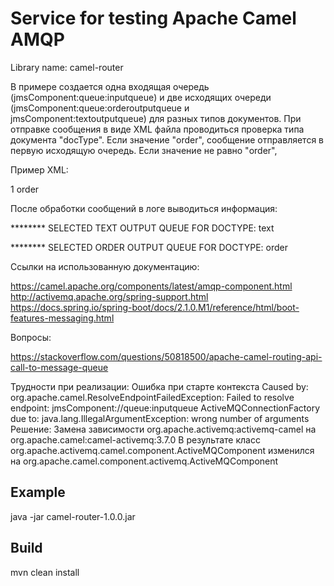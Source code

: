 # Service for testing Apache Camel AMQP 
Library name: camel-router

  В примере создается одна входящая очередь (jmsComponent:queue:inputqueue)
и две исходящих очереди (jmsComponent:queue:orderoutputqueue и jmsComponent:textoutputqueue)
для разных типов документов.
При отправке сообщения в виде XML файла проводиться проверка типа документа "docType".
Если значение "order", сообщение отправляется в первую исходящую очередь.
Если значение не равно "order", 

Пример XML:
<?xml version="1.0" encoding="windows-1251"?>
<routerDocument>
  <docId>1</docId>
  <docType>order</docType>
</routerDocument>

После обработки сообщений в логе выводиться информация:

******** SELECTED TEXT OUTPUT QUEUE FOR DOCTYPE: text

******** SELECTED ORDER OUTPUT QUEUE FOR DOCTYPE: order

Ссылки на использованную документацию:

https://camel.apache.org/components/latest/amqp-component.html
http://activemq.apache.org/spring-support.html
https://docs.spring.io/spring-boot/docs/2.1.0.M1/reference/html/boot-features-messaging.html

Вопросы:

https://stackoverflow.com/questions/50818500/apache-camel-routing-api-call-to-message-queue

Трудности при реализации:
Ошибка при старте контекста
Caused by: org.apache.camel.ResolveEndpointFailedException: 
Failed to resolve endpoint: jmsComponent://queue:inputqueue ActiveMQConnectionFactory 
due to: java.lang.IllegalArgumentException: wrong number of arguments
Решение:
Замена зависимости org.apache.activemq:activemq-camel
на org.apache.camel:camel-activemq:3.7.0
В результате класс org.apache.activemq.camel.component.ActiveMQComponent
изменился на org.apache.camel.component.activemq.ActiveMQComponent

## Example
java -jar camel-router-1.0.0.jar

## Build
mvn clean install
